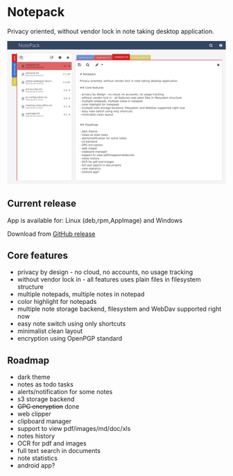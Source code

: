 # Notepack

Privacy oriented, without vendor lock in note taking desktop application.

![Main notepack window](/gfx/screen1.png)

## Current release

App is available for: Linux (deb,rpm,AppImage) and Windows

Download from [GitHub release](https://github.com/Ogefest/Notepack/releases)


## Core features

- privacy by design - no cloud, no accounts, no usage tracking
- without vendor lock in - all features uses plain files in filesystem structure
- multiple notepads, multiple notes in notepad
- color highlight for notepads
- multiple note storage backend, filesystem and WebDav supported right now
- easy note switch using only shortcuts
- minimalist clean layout
- encryption using OpenPGP standard


## Roadmap

- dark theme
- notes as todo tasks
- alerts/notification for some notes
- s3 storage backend
- ~~GPG encryption~~ done
- web clipper
- clipboard manager
- support to view pdf/images/md/doc/xls
- notes history
- OCR for pdf and images
- full text search in documents
- note statistics
- android app?
